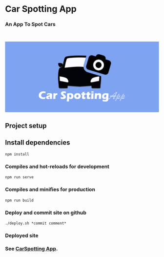# **Car Spotting App**

### An App To Spot Cars
<br>

<p align="center">
  <img src="./UML%20and%20Prototype/img/logoo.png"/>
</p>

## **Project setup**

## Install dependencies
```
npm install
```

### Compiles and hot-reloads for development
```
npm run serve
```

### Compiles and minifies for production
```
npm run build
```

### Deploy and commit site on github
```
./deploy.sh *commit comment*
```

### Deployed site
### See [**CarSpotting App**](https://Dziadoszwiktor.github.io/CarSpottingApp).



